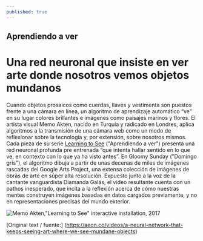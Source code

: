 ```yaml
---
published: true
---
```

## Aprendiendo a ver 

# Una red neuronal que insiste en ver arte donde nosotros vemos objetos mundanos

Cuando objetos prosaicos como cuerdas, llaves y vestimenta son puestos frente a una cámara en línea, un algoritmo de aprendizaje automático “ve” en su lugar colores brillantes e imágenes como paisajes marinos y flores. El artista visual Memo Akten, nacido en Turquía y radicado en Londres, aplica algoritmos a la transmisión de una cámara web como un modo de reflexionar sobre la tecnología y, por extensión, sobre nosotros mismos. Cada pieza de su serie [Learning to See](http://www.memo.tv/portfolio/learning-to-see/) ("Aprendiendo a ver") presenta una red neuronal profunda pre entrenada “que intenta hallar sentido en lo que ve, en contexto con lo que ya ha visto antes”. En  Gloomy Sunday ("Domingo gris"), el algoritmo dibuja a partir de unas decenas de miles de imágenes rascadas del Google Arts Project, una extensa colección de imágenes de obras de arte en súper alta resolución. Expuesto junto a la voz de la cantante vanguardista Diamanda Galás, el video resultante cuenta con un pathos inesperado, que incita a la reflexión acerca de cómo nuestras mentes construyen imágenes basadas en datos cargados previamente, y no en representaciones precisas del mundo exterior.

![Memo Akten,"Learning to See" interactive installation, 2017](http://www.memo.tv/wpmemo/wp-content/uploads/2017/07/msa_gloomysunday_001.jpg)


[Original text / fuente:] (https://aeon.co/videos/a-neural-network-that-keeps-seeing-art-where-we-see-mundane-objects)
